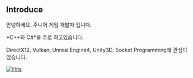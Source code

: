 ## Introduce

안녕하세요. 주니어 게임 개발자 입니다.

*C++와 C#*을 주로 하고있습니다.

DirectX12, Vulkan, Unreal Engine4, Unity3D, Socket Programming에 관심이 있습니다.



[![Hits](https://hits.seeyoufarm.com/api/count/incr/badge.svg?url=https%3A%2F%2Fhttps%2F%2Fgithub.com%2Fkimduuukbae&count_bg=%233DA7C8&title_bg=%23555555&icon=&icon_color=%23FFFFFF&title=hits&edge_flat=false)](https://hits.seeyoufarm.com)

